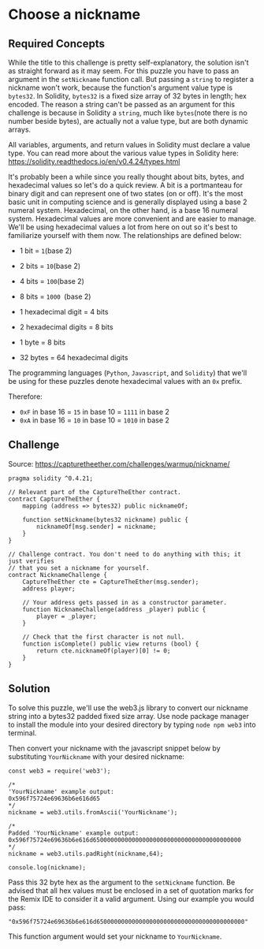 # Choose a nickname

## Required Concepts

While the title to this challenge is pretty self-explanatory, the solution isn't as straight forward as it may seem. For this puzzle you have to pass an argument in the ```setNickname``` function call. But passing a ```string``` to register a nickname won't work, because the function's argument value type is ```bytes32```. In Solidity, ```bytes32``` is a fixed size array of 32 bytes in length; hex encoded. The reason a string can't be passed as an argument for this challenge is because in Solidity a ```string```, much like ```bytes```(note there is no number beside bytes), are actually not a value type, but are both dynamic arrays.

All variables, arguments, and return values in Solidity must declare a value type. You can read more about the various value types in Solidity here: https://solidity.readthedocs.io/en/v0.4.24/types.html

It's probably been a while since you really thought about bits, bytes, and hexadecimal values so let's do a quick review. A bit is a portmanteau for binary digit and can represent one of two states (on or off). It's the most basic unit in computing science and is generally displayed using a base 2 numeral system. Hexadecimal, on the other hand, is a base 16 numeral system. Hexadecimal values are more convenient and are easier to manage. We'll be using hexadecimal values a lot from here on out so it's best to familiarize yourself with them now. The relationships are defined below:

* 1 bit  = ```1```(base 2)
* 2 bits = ```10```(base 2)
* 4 bits = ```100```(base 2)
* 8 bits = ```1000 ```(base 2)

* 1 hexadecimal digit  = 4 bits
* 2 hexadecimal digits = 8 bits

* 1 byte = 8 bits
* 32 bytes = 64 hexadecimal digits

The programming languages (```Python```, ```Javascript```, and ```Solidity```) that we'll be using for these puzzles denote hexadecimal values with an ```0x``` prefix.

Therefore:

* ```0xF``` in base 16 = ```15``` in base 10 = ```1111``` in base 2
* ```0xA``` in base 16 = ```10``` in base 10 = ```1010``` in base 2

## Challenge
Source: https://capturetheether.com/challenges/warmup/nickname/
```
pragma solidity ^0.4.21;

// Relevant part of the CaptureTheEther contract.
contract CaptureTheEther {
    mapping (address => bytes32) public nicknameOf;

    function setNickname(bytes32 nickname) public {
        nicknameOf[msg.sender] = nickname;
    }
}

// Challenge contract. You don't need to do anything with this; it just verifies
// that you set a nickname for yourself.
contract NicknameChallenge {
    CaptureTheEther cte = CaptureTheEther(msg.sender);
    address player;

    // Your address gets passed in as a constructor parameter.
    function NicknameChallenge(address _player) public {
        player = _player;
    }

    // Check that the first character is not null.
    function isComplete() public view returns (bool) {
        return cte.nicknameOf(player)[0] != 0;
    }
}
```

## Solution

To solve this puzzle, we'll use the web3.js library to convert our nickname string into a bytes32 padded fixed size array. Use node package manager to install the module into your desired directory by typing ```node npm web3``` into terminal.

Then convert your nickname with the javascript snippet below by substituting ```YourNickname``` with your desired nickname:

```
const web3 = require('web3');

/*
'YourNickname' example output:
0x596f75724e69636b6e616d65
*/
nickname = web3.utils.fromAscii('YourNickname');

/*
Padded 'YourNickname' example output:
0x596f75724e69636b6e616d650000000000000000000000000000000000000000
*/
nickname = web3.utils.padRight(nickname,64);

console.log(nickname);
```

Pass this 32 byte hex as the argument to the ```setNickname``` function. Be advised that all hex values must be enclosed in a set of quotation marks for the Remix IDE to consider it a valid argument. Using our example you would pass:

```
"0x596f75724e69636b6e616d650000000000000000000000000000000000000000"
```

This function argument would set your nickname to ```YourNickname```.

